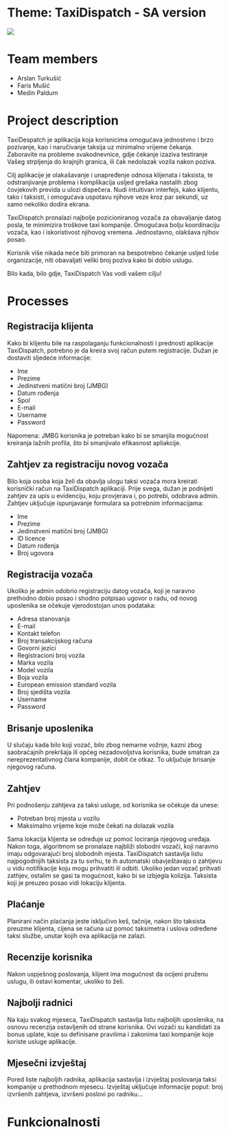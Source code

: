 # Theme: TaxiDispatch - SA version
[![](http://img.youtube.com/vi/9z0IDkhriRU/0.jpg)](https://www.youtube.com/watch?v=9z0IDkhriRU "TAXI")

# Team members
* Arslan Turkušić 
* Faris Mušić 
* Medin Paldum

# Project description
TaxiDespatch je aplikacija koja korisnicima omogućava jednostvno i brzo pozivanje, kao i naručivanje taksija uz minimalno vrijeme čekanja. Zaboravite na probleme svakodnevnice, gdje čekanje izaziva testiranje Vašeg strpljenja do krajnjih granica, ili čak nedolazak vozila nakon poziva.

Cilj aplikacije je olakašavanje i unapređenje odnosa klijenata i taksista, te odstranjivanje problema i komplikacija usljed grešaka nastalih zbog čovjekovih previda u ulozi dispečera. Nudi intuitivan interfejs, kako klijentu, tako i taksisti, i omogućava uspotavu njihove veze kroz par sekundi, uz samo nekoliko dodira ekrana.

TaxiDispatch pronalazi najbolje pozicioniranog vozača za obavaljanje datog posla, te minimizira troškove taxi kompanije. Omogućava bolju koordinaciju vozača, kao i iskoristivost njihovog vremena. Jednostavno, olakšava njihov posao.

Korisnik više nikada neće biti primoran na bespotrebno čekanje usljed loše organizacije, niti obavaljati veliki broj poziva kako bi dobio uslugu.

Bilo kada, bilo gdje, TaxiDispatch Vas vodi vašem cilju!

# Processes
## Registracija klijenta

Kako bi klijentu bile na raspolaganju funkcionalnosti i prednosti aplikacije TaxiDispatch, potrebno je da kreira svoj račun putem registracije. Dužan je dostaviti sljedeće informacije:
* Ime
* Prezime
* Jedinstveni matični broj (JMBG)
* Datum rođenja
* Spol
* E-mail
* Username
* Password

Napomena: JMBG korisnika je potreban kako bi se smanjila mogućnost kreiranja lažnih profila, što bi smanjivalo efikasnost apliakcije.

## Zahtjev za registraciju novog vozača

Bilo koja osoba koja želi da obavlja ulogu taksi vozača mora kreirati korisnički račun na TaxiDispatch aplikaciji. Prije svega, dužan je podnijeti zahtjev za upis u evidenciju, koju provjerava i, po potrebi, odobrava admin. Zahtjev uključuje ispunjavanje formulara sa potrebnim informacijama:

* Ime
* Prezime
* Jedinstveni matični broj (JMBG)
* ID licence
* Datum rođenja
* Broj ugovora


## Registracija vozača

Ukoliko je admin odobrio registraciju datog vozača, koji je naravno prethodno dobio posao i shodno potpisao ugovor o radu, od novog uposlenika se očekuje vjerodostojan unos podataka:

* Adresa stanovanja
* E-mail
* Kontakt telefon
* Broj transakcijskog računa
* Govorni jezici
* Registracioni broj vozila
* Marka vozila
* Model vozila
* Boja vozila
* European emission standard vozila
* Broj sjedišta vozila
* Username
* Password

## Brisanje uposlenika

U slučaju kada bilo koji vozač, bilo zbog nemarne vožnje, kazni zbog saobraćajnih prekršaja ili općeg nezadovoljstva korisnika, bude smatran za nereprezentativnog člana kompanije, dobit će otkaz. To uključuje brisanje njegovog računa. 

## Zahtjev

Pri podnošenju zahtjeva za taksi usluge, od korisnika se očekuje da unese:
* Potreban broj mjesta u vozilu
* Maksimalno vrijeme koje može čekati na dolazak vozila

Sama lokacija klijenta se određuje uz pomoć lociranja njegovog uređaja. Nakon toga, algoritmom se pronalaze najbliži slobodni vozači, koji naravno imaju odgovarajući broj slobodnih mjesta. TaxiDispatch sastavlja listu najpogodnijih taksista za tu svrhu, te ih automatski obavještavaju o zahtjevu u vidu notifikacije koju mogu prihvatiti ili odbiti. Ukoliko jedan vozač prihvati zathjev, ostalim se gasi ta mogućnost, kako bi se izbjegla kolizija. Taksista koji je preuzeo posao vidi lokaciju klijenta.  

## Plaćanje

Planirani način plaćanja jeste isključivo keš, tačnije, nakon što taksista preuzme klijenta, cijena se računa uz pomoć taksimetra i uslova određene taksi službe, unutar kojih ova aplikacija ne zalazi.

## Recenzije korisnika 

Nakon uspješnog poslovanja, klijent ima mogućnost da ocijeni pruženu uslugu, ili ostavi komentar, ukoliko to želi.

## Najbolji radnici

Na kaju svakog mjeseca, TaxiDispatch sastavlja listu najboljih uposlenika, na osnovu recenzija ostavljenih od strane korisnika. Ovi vozači su kandidati za bonus uplate, koje su definisane pravilima i zakonima taxi kompanije koje koriste usluge aplikacije.

## Mjesečni izvještaj

Pored liste najboljih radnika, aplikacija sastavlja i izvještaj poslovanja taksi kompanije u prethodnom mjesecu. Izvještaj uključuje informacije poput: broj izvršenih zahtjeva, izvršeni poslovi po radniku...

# Funkcionalnosti

